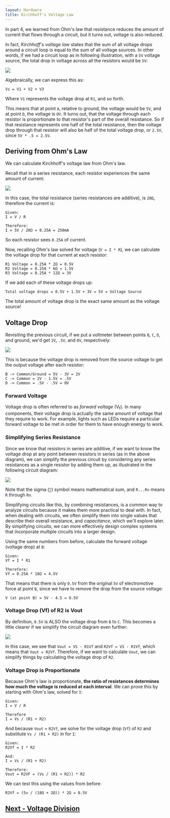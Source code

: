 ```yaml
---
layout: Hardware
title: Kirchhoff's Voltage Law
---
```


In part 4, we learned from Ohm's law that resistance reduces the amount of current that flows through a circuit, but it turns out, voltage is also reduced.

In fact, _Kirchhoff's voltage law_ states that the sum of all voltage drops around a circuit loop is equal to the sum of all voltage sources. In other words, if we had a circuit loop as in following illustration, with a `5V` voltage source, the total drop in voltage across all the resistors would be `5V`:

![](../Kirchhoffs_Voltage_Law.svg)

Algebraically, we can express this as:

```
Vs = V1 + V2 + V3
```
Where `V1` represents the voltage drop at `R1`, and so forth.

This means that at point `A`, relative to ground, the voltage would be `5V`, and at point `D`, the voltage is `OV`. It turns out, that the voltage through each resistor is proportionate to that resistor's part of the overall resistance. So if that resistance represents one half of the total resistance, then the voltage drop through that resistor will also be half of the total voltage drop, or `2.5V`, since `5V * .5 = 2.5V`.

## Deriving from Ohm's Law

We can calculate Kirchhoff's voltage law from Ohm's law.

Recall that in a series resistance, each resistor experiences the same amount of current:

![](../VoltageLaw_Calculation_Circuit.svg)

In this case, the total resistance (series resistances are additive), is `20Ω`, therefore the current is:

```
Given:
I = V / R

Therefore:
I = 5V / 20Ω = 0.25A = 250mA
```

So each resistor sees `0.25A` of current. 

Now, recalling Ohm's law solved for voltage (`V = I * R`), we can calculate the voltage drop for that current at each resistor:

```
R1 Voltage = 0.25A * 2Ω = 0.5V
R2 Voltage = 0.25A * 6Ω = 1.5V
R3 Voltage = 0.25A * 12Ω = 3V
```

If we add each of these voltage drops up:

```
Total voltage drops = 0.5V + 1.5V + 3V = 5V = Voltage Source
```

The total amount of voltage drop is the exact same amount as the voltage source!

## Voltage Drop

Revisiting the previous circuit, if we put a voltmeter between points `B`, `C`, `D`, and ground, we'd get `2V`, `.5V`, and `0V`, respectively:

![](../VoltageLaw_Calculated_Circuit.svg)

This is because the voltage drop is removed from the source voltage to get the output voltage after each resistor:

```
B -> Common/Ground = 5V - 3V = 2V
C -> Common = 2V - 1.5V = .5V
D -> Common = .5V - .5V = 0V
```

### Forward Voltage

Voltage drop is often referred to as _forward voltage_ (V<sub>f</sub>). In many components, their voltage drop is actually the same amount of voltage that they require to work. For example, lights such as LEDs require a particular forward voltage to be met in order for them to have enough energy to work.

### Simplifying Series Resistance

Since we know that resistors in series are additive, if we want to know the voltage drop at any point between resistors in series (as in the above diagram), we can simplify the previous circuit by considering any series resistances as a single resistor by adding them up, as illustrated in the following circuit diagram:

![](../VoltageDrop_Simplification.svg)

Note that the sigma (`∑`) symbol means mathematical sum, and `R...Rn` means `R` through `Rn`.  

Simplifying circuits like this, by combining resistances, is a common way to analyze circuits because it makes them more practical to deal with. In fact, when dealing with circuits, we often simplify them into single values that describe their overall resistance, and _capacitance_, which we'll explore later. By simplifying circuits, we can more effectively design complex systems that incorporate multiple circuits into a larger design.

Using the same numbers from before, calculate the forward voltage (voltage drop) at `B`:

```
Given:
Vf = I * R1

Therefore:
Vf = 0.25A * 18Ω = 4.5V
```

That means that there is only `0.5V` from the original `5V` of electromotive force at point `B`, since we have to remove the drop from the source voltage:

```
V (at point B) = 5V - 4.5 = 0.5V
```

### Voltage Drop (Vf) of R2 is Vout

By definition, `0.5V` is ALSO the voltage drop from `B` to `C`.  This becomes a little clearer if we simplify the circuit diagram even further:

![](../Voltage_Divider_Network_2.svg)

In this case, we see that `Vout = VS - R1Vf` and `R2Vf = VS - R1Vf`, which means that `Vout = R2Vf`. Therefore, if we want to calculate `Vout`, we can simplify things by calculating the voltage drop of `R2`.


### Voltage Drop is Proportionate

Because Ohm's law is proportionate, **the ratio of resistances determines how much the voltage is reduced at each interval**. We can prove this by starting with Ohm's law, solved for `I`:

```
Given:
I = V / R

Therefore
I = Vs / (R1 + R2)
```

And because `Vout` = `R2Vf`, we solve for the voltage drop (`Vf`) of `R2` and substitute `Vs / (R1 + R2)` in for `I`:

```
Given:
R2Vf = I * R2

And:
I = Vs / (R1 + R2)

Therefore:
Vout = R2VF = (Vs / (R1 + R2)) * R2
```

We can test this using the values from before:

```
R2Vf = (5v / (18Ω + 2Ω)) * 2Ω = 0.5V
```

## [Next - Voltage Division](../Voltage_Division)

<br/>